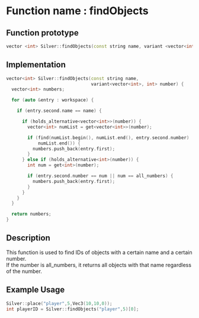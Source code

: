 # Function name : findObjects

## Function prototype

```cpp
vector <int> Silver::findObjects(const string name, variant <vector<int> , int> number);
```

## Implementation

```cpp
vector<int> Silver::findObjects(const string name,
                                variant<vector<int>, int> number) {
  vector<int> numbers;

  for (auto &entry : workspace) {

    if (entry.second.name == name) {

      if (holds_alternative<vector<int>>(number)) {
        vector<int> numList = get<vector<int>>(number);

        if (find(numList.begin(), numList.end(), entry.second.number) !=
            numList.end()) {
          numbers.push_back(entry.first);
        }
      } else if (holds_alternative<int>(number)) {
        int num = get<int>(number);

        if (entry.second.number == num || num == all_numbers) {
          numbers.push_back(entry.first);
        }
      }
    }
  }

  return numbers;
}
```

## Description
This function is used to find IDs of objects with a certain name and a certain number. <br>
If the number is all_numbers, it returns all objects with that name regardless of the number. <br>

## Example Usage
```cpp
Silver::place("player",5,Vec3(10,10,0));
int playerID = Silver::findObjects("player",5)[0];
```
